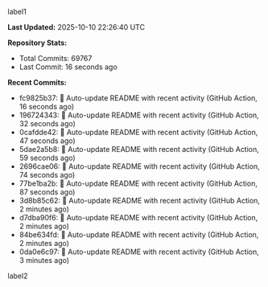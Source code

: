 
label1 
<!-- ACTIVITY_START -->
**Last Updated:** 2025-10-10 22:26:40 UTC

**Repository Stats:**
- Total Commits: 69767
- Last Commit: 16 seconds ago

**Recent Commits:**
- fc9825b37: 🤖 Auto-update README with recent activity (GitHub Action, 16 seconds ago)
- 196724343: 🤖 Auto-update README with recent activity (GitHub Action, 32 seconds ago)
- 0cafdde42: 🤖 Auto-update README with recent activity (GitHub Action, 47 seconds ago)
- 5dae2a5b8: 🤖 Auto-update README with recent activity (GitHub Action, 59 seconds ago)
- 2696cae06: 🤖 Auto-update README with recent activity (GitHub Action, 74 seconds ago)
- 77be1ba2b: 🤖 Auto-update README with recent activity (GitHub Action, 87 seconds ago)
- 3d8b85c62: 🤖 Auto-update README with recent activity (GitHub Action, 2 minutes ago)
- d7dba90f6: 🤖 Auto-update README with recent activity (GitHub Action, 2 minutes ago)
- 84be634fd: 🤖 Auto-update README with recent activity (GitHub Action, 2 minutes ago)
- 0da0e6c97: 🤖 Auto-update README with recent activity (GitHub Action, 3 minutes ago)
<!-- ACTIVITY_END -->

label2
